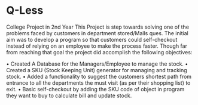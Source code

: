 # Q-Less
College Project in 2nd Year
This Project is step towards solving one of the problems faced by customers in department stored/Malls ques.
The initial aim was to develop a program so that customers could self-checkout instead of relying on an employee to make the process faster. Though far from reaching that goal the project did accomplish the following objectives:

•	Created A Database for the Managers/Employee to manage the stock.
•	Created a SKU (Stock Keeping Unit) generator for managing and tracking stock.
•	Added a functionality to suggest the customers shortest path from entrance to all the   departments the must visit (as per their shopping list) to exit.
•	Basic self-checkout by adding the SKU code of object in program they want to buy to calculate bill and update stock.
